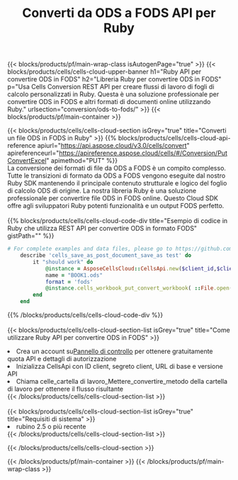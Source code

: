 ﻿---
title:  Converti da ODS a FODS API per Ruby
description:  API cloud e SDK per Microsoft Excel e OpenOffice Calc. Converti foglio di calcolo in un altro file di formato.
url: /it/ruby/conversion/ods-to-fods/
---
{{< blocks/products/pf/main-wrap-class isAutogenPage="true" >}}
{{< blocks/products/cells/cells-cloud-upper-banner h1="Ruby API per convertire ODS in FODS" h2="Libreria Ruby per convertire ODS in FODS" p="Usa Cells Conversion REST API per creare flussi di lavoro di fogli di calcolo personalizzati in Ruby. Questa è una soluzione professionale per convertire ODS in FODS e altri formati di documenti online utilizzando Ruby." urlsection="conversion/ods-to-fods/" >}}
{{< blocks/products/pf/main-container >}}

{{< blocks/products/cells/cells-cloud-section isGrey="true" title="Converti un file ODS in FODS in Ruby" >}}
{{% blocks/products/cells/cells-cloud-api-reference apiurl="https://api.aspose.cloud/v3.0/cells/convert" apireferenceurl="https://apireference.aspose.cloud/cells/#/Conversion/PutConvertExcel" apimethod="PUT" %}}
<br/>
La conversione dei formati di file da ODS a FODS è un compito complesso. Tutte le transizioni di formato da ODS a FODS vengono eseguite dal nostro Ruby SDK mantenendo il principale contenuto strutturale e logico del foglio di calcolo ODS di origine. La nostra libreria Ruby è una soluzione professionale per convertire file ODS in FODS online. Questo Cloud SDK offre agli sviluppatori Ruby potenti funzionalità e un output FODS perfetto.
<br/>
<br/>
{{% blocks/products/cells/cells-cloud-code-div title="Esempio di codice in Ruby che utilizza REST API per convertire ODS in formato FODS" gistPath="" %}}
 
```ruby
# For complete examples and data files, please go to https://github.com/aspose-cells-cloud/aspose-cells-cloud-ruby/
    describe 'cells_save_as_post_document_save_as test' do
        it "should work" do
            @instance = AsposeCellsCloud::CellsApi.new($client_id,$client_secret,"v3.0","https://api.aspose.cloud/")
            name = "BOOK1.ods"
            format = 'fods'
            @instance.cells_workbook_put_convert_workbook( ::File.open(File.expand_path("data/"+name),"r")  {|io| io.read(io.size) },{:format=>format})     
        end
    end
```
 
{{% /blocks/products/cells/cells-cloud-code-div %}}
<br/>
<br/>
{{< blocks/products/cells/cells-cloud-section-list isGrey="true" title="Come utilizzare Ruby API per convertire ODS in FODS" >}}
<li> Crea un account su<a href="https://dashboard.aspose.cloud/">Pannello di controllo</a> per ottenere gratuitamente quota API e dettagli di autorizzazione</li>
<li>Inizializza CellsApi con ID client, segreto client, URL di base e versione API</li>
<li>Chiama celle_cartella di lavoro_Mettere_convertire_metodo della cartella di lavoro per ottenere il flusso risultante</li>
{{< /blocks/products/cells/cells-cloud-section-list >}}
<br/>
<br/>
{{< blocks/products/cells/cells-cloud-section-list isGrey="true" title="Requisiti di sistema" >}}
<li>rubino 2.5 o più recente</li>
{{< /blocks/products/cells/cells-cloud-section-list >}}

{{< /blocks/products/cells/cells-cloud-section >}}

{{< /blocks/products/pf/main-container >}}
{{< /blocks/products/pf/main-wrap-class >}}
